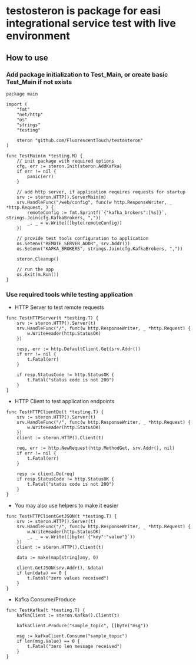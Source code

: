 # testosteron is package for easi integrational service test with live environment

## How to use

### Add package initialization to Test_Main, or create basic Test_Main if not exists

```golang
package main

import (
	"fmt"
	"net/http"
	"os"
	"strings"
	"testing"

	steron "github.com/FluorescentTouch/testosteron"
)

func TestMain(m *testing.M) {
	// init package with required options
	cfg, err := steron.Init(steron.AddKafka)
	if err != nil {
		panic(err)
	}

	// add http server, if application requires requests for startup
	srv := steron.HTTP().ServerMain(m)
	srv.HandleFunc("/web/config", func(w http.ResponseWriter, _ *http.Request, ) {
		remoteConfig := fmt.Sprintf(`{"kafka_brokers":[%s]}`, strings.Join(cfg.KafkaBrokers, ","))
		_, _ = w.Write([]byte(remoteConfig))
	})

	// provide test tools configuration to application
	os.Setenv("REMOTE_SERVER_ADDR", srv.Addr())
	os.Setenv("KAFKA_BROKERS", strings.Join(cfg.KafkaBrokers, ","))

	steron.Cleanup()

	// run the app
	os.Exit(m.Run())
}
```

### Use required tools while testing application

- HTTP Server to test remote requests

```golang
func TestHTTPServer(t *testing.T) {
	srv := steron.HTTP().Server(t)
	srv.HandleFunc("/", func(w http.ResponseWriter, _ *http.Request) {
		w.WriteHeader(http.StatusOK)
	})

	resp, err := http.DefaultClient.Get(srv.Addr())
	if err != nil {
		t.Fatal(err)
	}

	if resp.StatusCode != http.StatusOK {
		t.Fatal("status code is not 200")
	}
}
```

- HTTP Client to test application endpoints

```golang
func TestHTTPClientDo(t *testing.T) {
	srv := steron.HTTP().Server(t)
	srv.HandleFunc("/", func(w http.ResponseWriter, _ *http.Request) {
		w.WriteHeader(http.StatusOK)
	})
	client := steron.HTTP().Client(t)

	req, err := http.NewRequest(http.MethodGet, srv.Addr(), nil)
	if err != nil {
		t.Fatal(err)
	}

	resp := client.Do(req)
	if resp.StatusCode != http.StatusOK {
		t.Fatal("status code is not 200")
	}
}
```

- You may also use helpers to make it easier
```golang
func TestHTTPClientGetJSON(t *testing.T) {
	srv := steron.HTTP().Server(t)
	srv.HandleFunc("/", func(w http.ResponseWriter, _ *http.Request) {
		w.WriteHeader(http.StatusOK)
		_, _ = w.Write([]byte(`{"key":"value"}`))
	})
	client := steron.HTTP().Client(t)

	data := make(map[string]any, 0)

	client.GetJSON(srv.Addr(), &data)
	if len(data) == 0 {
		t.Fatal("zero values received")
	}
}
```
- Kafka Consume/Produce
```golang
func TestKafka(t *testing.T) {
	kafkaClient := steron.Kafka().Client(t)

	kafkaClient.Produce("sample_topic", []byte("msg"))

	msg := kafkaClient.Consume("sample_topic")
	if len(msg.Value) == 0 {
		t.Fatal("zero len message received")
	}
}
```